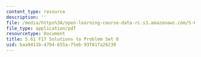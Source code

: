 ```yaml
---
content_type: resource
description: ''
file: /media/https%3A/open-learning-course-data-rc.s3.amazonaws.com/5-61-physical-chemistry-fall-2017/baa9411b4794655a75eb93f81fa26239_MIT5_61F17_pset8_soln.pdf
file_type: application/pdf
resourcetype: Document
title: 5.61 F17 Solutions to Problem Set 8
uid: baa9411b-4794-655a-75eb-93f81fa26239
---
```

